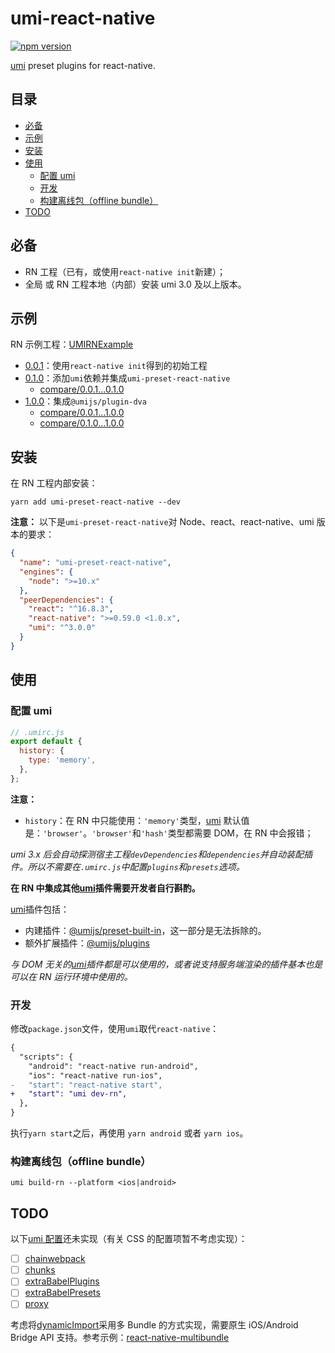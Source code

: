 # umi-react-native

[![npm version](https://img.shields.io/npm/v/umi-preset-react-native.svg?style=flat-square)](https://www.npmjs.com/package/umi-preset-react-native)

[umi](https://umijs.org/) preset plugins for react-native.

## 目录

- [必备](#%E5%BF%85%E5%A4%87)
- [示例](#%E7%A4%BA%E4%BE%8B)
- [安装](#%E5%AE%89%E8%A3%85)
- [使用](#%E4%BD%BF%E7%94%A8)
  - [配置 umi](#%E9%85%8D%E7%BD%AE-umi)
  - [开发](#%E5%BC%80%E5%8F%91)
  - [构建离线包（offline bundle）](#%E6%9E%84%E5%BB%BA%E7%A6%BB%E7%BA%BF%E5%8C%85offline-bundle)
- [TODO](#todo)

## 必备

- RN 工程（已有，或使用`react-native init`新建）；
- 全局 或 RN 工程本地（内部）安装 umi 3.0 及以上版本。

## 示例

RN 示例工程：[UMIRNExample](https://github.com/xuyuanxiang/UMIRNExample)

- [0.0.1](https://github.com/xuyuanxiang/UMIRNExample/tree/0.0.1)：使用`react-native init`得到的初始工程
- [0.1.0](https://github.com/xuyuanxiang/UMIRNExample/tree/0.1.0)：添加`umi`依赖并集成`umi-preset-react-native`
  - [compare/0.0.1...0.1.0](https://github.com/xuyuanxiang/UMIRNExample/compare/0.0.1...0.1.0)
- [1.0.0](https://github.com/xuyuanxiang/UMIRNExample/tree/1.0.0)：集成`@umijs/plugin-dva`
  - [compare/0.0.1...1.0.0](https://github.com/xuyuanxiang/UMIRNExample/compare/0.0.1...1.0.0)
  - [compare/0.1.0...1.0.0](https://github.com/xuyuanxiang/UMIRNExample/compare/0.1.0...1.0.0)

## 安装

在 RN 工程内部安装：

```npm
yarn add umi-preset-react-native --dev
```

**注意：** 以下是`umi-preset-react-native`对 Node、react、react-native、umi 版本的要求：

```json
{
  "name": "umi-preset-react-native",
  "engines": {
    "node": ">=10.x"
  },
  "peerDependencies": {
    "react": "^16.8.3",
    "react-native": ">=0.59.0 <1.0.x",
    "umi": "^3.0.0"
  }
}
```

## 使用

### 配置 umi

```javascript
// .umirc.js
export default {
  history: {
    type: 'memory',
  },
};
```

**注意：**

- `history`：在 RN 中只能使用：`'memory'`类型，[umi](https://umijs.org/) 默认值是：`'browser'`。`'browser'`和`'hash'`类型都需要 DOM，在 RN 中会报错；

_umi 3.x 后会自动探测宿主工程`devDependencies`和`dependencies`并自动装配插件。所以不需要在`.umirc.js`中配置`plugins`和`presets`选项。_

**在 RN 中集成其他[umi](https://umijs.org/)插件需要开发者自行斟酌。**

[umi](https://umijs.org/)插件包括：

- 内建插件：[@umijs/preset-built-in](https://github.com/umijs/umi/tree/master/packages/preset-built-in)，这一部分是无法拆除的。
- 额外扩展插件：[@umijs/plugins](https://github.com/umijs/plugins)

_与 DOM 无关的[umi](https://umijs.org/)插件都是可以使用的，或者说支持服务端渲染的插件基本也是可以在 RN 运行环境中使用的。_

### 开发

修改`package.json`文件，使用`umi`取代`react-native`：

```diff
{
  "scripts": {
    "android": "react-native run-android",
    "ios": "react-native run-ios",
-   "start": "react-native start",
+   "start": "umi dev-rn",
  },
}
```

执行`yarn start`之后，再使用 `yarn android` 或者 `yarn ios`。

### 构建离线包（offline bundle）

```shell
umi build-rn --platform <ios|android>
```

## TODO

以下[umi 配置](https://umijs.org/config)还未实现（有关 CSS 的配置项暂不考虑实现）：

- [ ] [chainwebpack](https://umijs.org/config#chainwebpack)
- [ ] [chunks](https://umijs.org/config#chunks)
- [ ] [extraBabelPlugins](https://umijs.org/config#extrababelplugins)
- [ ] [extraBabelPresets](https://umijs.org/config#extrababelpresets)
- [ ] [proxy](https://umijs.org/config#proxy)

考虑将[dynamicImport](https://umijs.org/config#dynamicimport)采用多 Bundle 的方式实现，需要原生 iOS/Android Bridge API 支持。参考示例：[react-native-multibundle](https://github.com/react-native-community/react-native-multibundle)
